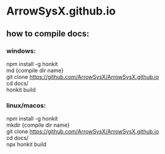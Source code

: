 # ArrowSysX.github.io

## how to compile docs:

### windows:
npm install -g honkit </br>
md {compile dir name} </br>
git clone https://github.com/ArrowSysX/ArrowSysX.github.io </br>
cd docs/ </br>
honkit build </br>

### linux/macos:
npm install -g honkit </br>
mkdir {compile dir name} </br>
git clone https://github.com/ArrowSysX/ArrowSysX.github.io </br>
cd docs/ </br>
npx honkit build </br>
